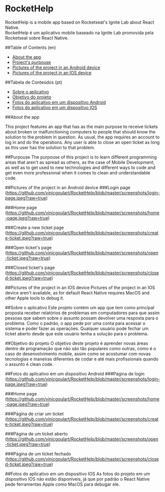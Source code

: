 # RocketHelp

RocketHelp is a mobile app based on Rocketseat's Ignite Lab about React Native. <br>
RocketHelp é um aplicativo mobile baseado na Ignite Lab promovida pela Rocketseat sobre React Native.

##Table of Contents (en)
- [About the app](#about-the-app)
- [Project's purpouse](#purpouse)
- [Pictures of the project in an Android device](#pictures-of-the-project-in-an-android-device)
- [Pictures of the project in an IOS device](#pictures-of-the-project-in-an-ios-device)

##Tabela de Conteúdos (pt)
- [Sobre o aplicativo](#sobre-o-aplicativo)
- [Objetivo do projeto](#objetivo-do-projeto)
- [Fotos do aplicativo em um dispositivo Android](#fotos-do-aplicativo-em-um-dispositivo-android)
- [Fotos do aplicativo em um dispositivo IOS](#fotos-do-aplicativo-em-um-dispositivo-ios)

##About the app

This project features an app that has as the main purpose to receive tickets about broken or malfunctioning computers to people that should know the solution to the problem in question. As usual, the app requires an account to log in and do the operations. Any user is able to close an open ticket as long as this user has the solution to that problem.

##Purpouse
The purpouse of this project is to learn different programming areas that aren't as spread as others, as the case of Mobile Development, as well as to get used to new technologies and different ways to code and get even more professional when it comes to clean and understandable code.

##Pictures of the project in an Android device
###Login page
(https://github.com/vinicgoulart/RocketHelp/blob/master/screenshots/login-page.jpeg?raw=true)

###Home page
(https://github.com/vinicgoulart/RocketHelp/blob/master/screenshots/home-page.jpeg?raw=true)

###Create a new ticket page
(https://github.com/vinicgoulart/RocketHelp/blob/master/screenshots/create-ticket.jpeg?raw=true)

###Open ticket's page
(https://github.com/vinicgoulart/RocketHelp/blob/master/screenshots/open-ticket.jpeg?raw=true)

###Closed ticket's page
(https://github.com/vinicgoulart/RocketHelp/blob/master/screenshots/closed-ticket.jpeg?raw=true)

##Pictures of the project in an IOS device
Pictures of the project in an IOS device aren't available, as for default React Native requires MacOS and other Apple tools to debug it.

##Sobre o aplicativo
Este projeto contém um app que tem como principal proposta receber relatórios de problemas em computadores para que assim pessoas que sabem sobre o assunto possam devolver uma resposta para o problema. Como o padrão, o app pede por uma conta para acessar o sistema e poder fazer as operações. Qualquer usuário pode fechar um ticket aberto desde que este usuário tenha a solução para o problema.

##Objetivo do projeto
O objetivo deste projeto é aprender novas áreas dentro de programação que não são tão populares como outras, como é o caso do desenvolvimento mobile, assim como se acostumar com novas tecnologias e maneiras diferentes de codar e até mais profissionais quando o assunto é clean code.

##Fotos do aplicativo em um dispositivo Android
###Página de login
(https://github.com/vinicgoulart/RocketHelp/blob/master/screenshots/login-page.jpeg?raw=true)

###Home page
(https://github.com/vinicgoulart/RocketHelp/blob/master/screenshots/home-page.jpeg?raw=true)

###Página de criar um ticket
(https://github.com/vinicgoulart/RocketHelp/blob/master/screenshots/create-ticket.jpeg?raw=true)

###Página de um ticket aberto
(https://github.com/vinicgoulart/RocketHelp/blob/master/screenshots/open-ticket.jpeg?raw=true)

###Página de um ticket fechado
(https://github.com/vinicgoulart/RocketHelp/blob/master/screenshots/closed-ticket.jpeg?raw=true)

##Fotos do aplicativo em um dispositivo IOS
As fotos do projeto em um dispositivo IOS não estão disponíveis, já que por padrão o React Native pede ferramentas Apple como MacOS para debugar ele.